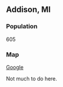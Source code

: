 ## Addison, MI

### Population
605

### Map
[Google](https://www.google.com/maps/place/Addison,+MI+49220/@41.9862172,-84.3579553,15z/data=!3m1!4b1!4m5!3m4!1s0x883d1c797c539c33:0xeddf9077beecfedb!8m2!3d41.986434!4d-84.3471684 "This will get you there")

Not much to do here.  

